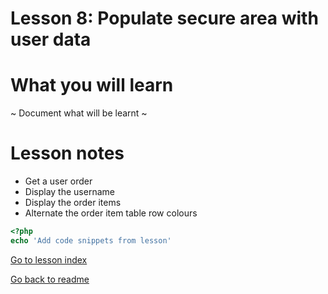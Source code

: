 # Lesson 8: Populate secure area with user data

# What you will learn
 ~ Document what will be learnt ~

# Lesson notes
- Get a user order
- Display the username
- Display the order items
- Alternate the order item table row colours

```php
<?php
echo 'Add code snippets from lesson'
```
[Go to lesson index](index.md)

[Go back to readme](../../README.md)